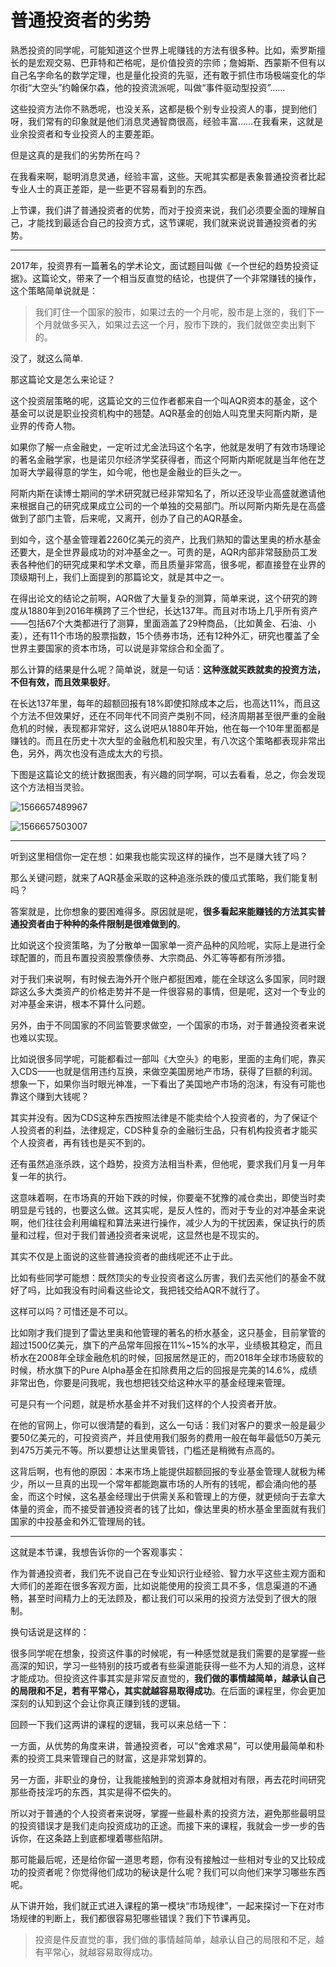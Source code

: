 # 普通投资者的劣势

熟悉投资的同学呢，可能知道这个世界上呢赚钱的方法有很多种。比如，索罗斯擅长的是宏观交易、巴菲特和芒格呢，是价值投资的宗师；詹姆斯、西蒙斯不但有以自己名字命名的数学定理，也是量化投资的先驱，还有敢于抓住市场极端变化的华尔街“大空头”约翰保尔森，他的投资流派呢，叫做“事件驱动型投资”……

这些投资方法你不熟悉呢，也没关系，这都是极个别专业投资人的事，提到他们呀，我们常有的印象就是他们消息灵通智商很高，经验丰富……在我看来，这就是业余投资者和专业投资人的主要差距。

但是这真的是我们的劣势所在吗？

在我看来啊，聪明消息灵通，经验丰富，这些。天呢其实都是表象普通投资者比起专业人士的真正差距，是一些更不容易看到的东西。

上节课，我们讲了普通投资者的优势，而对于投资来说，我们必须要全面的理解自己，才能找到最适合自己的投资方式，这节课呢，我们就来说说普通投资者的劣势。

---

2017年，投资界有一篇著名的学术论文，面试题目叫做《一个世纪的趋势投资证据》。这篇论文，带来了一个相当反直觉的结论，也提供了一个非常赚钱的操作，这个策略简单说就是：

> 我们盯住一个国家的股市，如果过去的一个月呢，股市是上涨的，我们下一个月就做多买入，如果过去这一个月，股市下跌的，我们就做空卖出剩下的。

没了，就这么简单.

那这篇论文是怎么来论证？

这个投资层策略的呢，这篇论文的三位作者都来自一个叫AQR资本的基金，这个基金可以说是职业投资机构中的翘楚。AQR基金的创始人叫克里夫阿斯内斯，是业界的传奇人物。

如果你了解一点金融史，一定听过尤金法玛这个名字，他就是发明了有效市场理论的著名金融学家，也是诺贝尔经济学奖获得者，而这个阿斯内斯呢就是当年他在芝加哥大学最得意的学生，如今呢，他也是金融业的巨头之一。

阿斯内斯在读博士期间的学术研究就已经非常知名了，所以还没毕业高盛就邀请他来根据自己的研究成果成立公司的一个单独的交易部门。所以阿斯内斯先是在高盛做到了部门主管，后来呢，又离开，创办了自己的AQR基金。

到如今，这个基金管理着2260亿美元的资产，比我们熟知的雷达里奥的桥水基金还要大，是全世界最成功的对冲基金之一。可贵的是，AQR内部非常鼓励员工发表各种他们的研究成果和学术文章，而且质量非常高，很多呢，都直接登在业界的顶级期刊上，我们上面提到的那篇论文，就是其中之一。

在得出论文的结论之前啊，AQR做了大量复杂的测算，简单来说，这个研究的跨度从1880年到2016年横跨了三个世纪，长达137年。而且对市场上几乎所有资产——包括67个大类都进行了测算，里面涵盖了29种商品，（比如黄金、石油、小麦），还有11个市场的股票指数，15个债券市场，还有12种外汇，研究也覆盖了全世界主要国家的资本市场，可以说是非常综合和全面了。

那么计算的结果是什么呢？简单说，就是一句话：**这种涨就买跌就卖的投资方法，不但有效，而且效果极好**。

在长达137年里，每年的超额回报有18%即使扣除成本之后，也高达11%，而且这个方法不但效果好，还在不同年代不同资产类别不同，经济周期甚至很严重的金融危机的时候，表现都非常好，这么说吧从1880年开始，他在每一个10年里面都是赚钱的。而且在历史十次大型的金融危机和股灾里，有八次这个策略都表现非常出色，另外，两次也没有造成太大的亏损。

下图是这篇论文的统计数据图表，有兴趣的同学啊，可以去看看，总之，你会发现这个方法相当灵验。

![1566657489967](G:\Projects\gitbook\iget\zxy_grlc\charpter_002.assets\1566657489967.png)

![1566657503007](G:\Projects\gitbook\iget\zxy_grlc\charpter_002.assets\1566657503007.png)

---

听到这里相信你一定在想：如果我也能实现这样的操作，岂不是赚大钱了吗？

那么关键问题，就来了AQR基金采取的这种追涨杀跌的傻瓜式策略，我们能复制吗？

答案就是，比你想象的要困难得多。原因就是呢，**很多看起来能赚钱的方法其实普通投资者由于种种的条件限制是很难做到的**。

比如说这个投资策略，为了分散单一国家单一资产品种的风险呢，实际上是进行全球配置的，而且布置投资股票像债券、大宗商品、外汇等等都有所涉猎。

对于我们来说啊，有时候去海外开个账户都挺困难，能在全球这么多国家，同时跟踪这么多大类资产的价格走势并不是一件很容易的事情，但是呢，这对一个专业的对冲基金来讲，根本不算什么问题。

另外，由于不同国家的不同监管要求做空，一个国家的市场，对于普通投资者来说也难以实现。

比如说很多同学呢，可能都看过一部叫《大空头》的电影，里面的主角们呢，靠买入CDS——也就是信用违约互换，来做空美国房地产市场，获得了巨额的利润。想象一下，如果你当时眼光神准，一下看出了美国地产市场的泡沫，有没有可能也靠这个赚到大钱呢？

其实并没有。因为CDS这种东西按照法律是不能卖给个人投资者的，为了保证个人投资者的利益，法律规定，CDS种复杂的金融衍生品，只有机构投资者才能买个人投资者，再有钱也是买不到的。

还有虽然追涨杀跌，这个趋势，投资方法相当朴素，但他呢，要求我们月复一月年复一年的执行。

这意味着啊，在市场真的开始下跌的时候，你要毫不犹豫的减仓卖出，即使当时卖明显是亏钱的，也要这么做。这其实呢，是反人性的，而对于专业的对冲基金来说啊，他们往往会利用编程和算法来进行操作，减少人为的干扰因素，保证执行的质量和过程，但对于我们普通投资者来说呢，这显然也是不现实的。

其实不仅是上面说的这些普通投资者的曲线呢还不止于此。

比如有些同学可能想：既然顶尖的专业投资者这么厉害，我们去买他们的基金不就好了吗，比如我没有时间看这些论文，我把钱交给AQR不就行了。

这样可以吗？可惜还是不可以。

比如刚才我们提到了雷达里奥和他管理的著名的桥水基金，这只基金，目前掌管的超过1500亿美元，旗下的产品常年回报在11%~15%的水平，业绩极其稳定，而且桥水在2008年全球金融危机的时候，回报居然是正的，而2018年全球市场疲软的时候，桥水旗下的Pure Alpha基金在扣除费用之后的回报是完美的14.6%，成绩非常出色，你要是问我呢，我也想把钱交给这种水平的基金经理来管理。

可是只有一个问题，就是桥水基金并不对我们这样的个人投资者开放。

在他的官网上，你可以很清楚的看到，这么一句话：我们对客户的要求一般是最少要50亿美元的，可投资资产，并且使用我们服务的费用一般在每年最低50万美元到475万美元不等。所以要想让达里奥管钱，门槛还是稍微有点高的。

这背后啊，也有他的原因：本来市场上能提供超额回报的专业基金管理人就极为稀少，所以一旦真的出现一个常年都能跑赢市场的人所有的钱呢，都会涌向他的基金，而这个时候，这名基金经理出于供需关系和管理上的方便，就更倾向于去拿大体量的资金，而不接受普通投资者的钱了比如，像达里奥的桥水基金里面就有我们国家的中投基金和外汇管理局的钱。

---

这就是本节课，我想告诉你的一个客观事实：

作为普通投资者，我们先不说自己在专业知识行业经验、智力水平这些主观方面和大师们的差距在很多客观方面，比如说能使用的投资工具不多，信息渠道的不通畅，甚至时间精力上的无法顾及，都让我们可以采用的投资方法受到了很大的限制。

换句话说是这样的：

很多同学呢在想象，投资这件事的时候呢，有一种感觉就是我们需要的是掌握一些高深的知识，学习一些特别的技巧或者有些渠道能获得一些不为人知的消息，这样才能成功。但投资这件事其实是非常反直觉的，**我们做的事情越简单，越承认自己的局限和不足，若有平常心，其实就越容易取得成功**。在后面的课程里，你会更加深刻的认知到这个会让你真正赚到钱的逻辑。

回顾一下我们这两讲的课程的逻辑，我可以来总结一下：

一方面，从优势的角度来讲，普通投资者，可以“舍难求易”，可以使用最简单和朴素的投资工具来管理自己的财富，这是非常划算的。

另一方面，非职业的身份，让我能接触到的资源本身就相对有限，再去花时间研究那些奇技淫巧的东西，其实是得不偿失的。

所以对于普通的个人投资者来说呀，掌握一些最朴素的投资方法，避免那些最明显的投资错误才是我们走向投资成功的正途。而接下来的课程，我就会一步一步的告诉你，在这条路上到底都埋着哪些陷阱。

那可能最后呢，还是给你留一道思考题，你有没有接触过一些相对专业的又比较成功的投资者呢？你觉得他们成功的秘诀是什么呢？我们可以向他们来学习哪些东西呢。

从下讲开始，我们就正式进入课程的第一模块“市场规律”，一起来探讨一下在对市场规律的判断上，我们都很容易犯哪些错误？我们下节课再见。

>投资是件反直觉的事，我们做的事情越简单，越承认自己的局限和不足，越有平常心，就越容易取得成功。